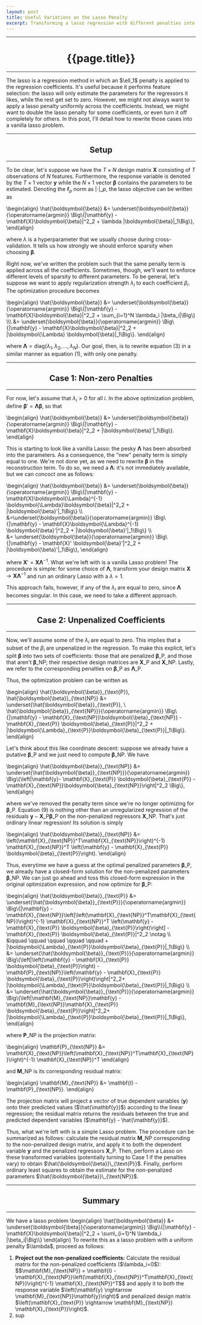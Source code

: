 ```yaml
---
layout: post
title: Useful Variations on the Lasso Penalty
excerpt: Transforming a lasso regression with different penalties into a vanilla lasso regression.
---
```

<hr class="rule-header-title-top">
<h1 align="center">{{page.title}}</h1>
<hr class="rule-header-title-bottom">
The lasso is a regression method in which an $\ell_1$ penalty is applied to the regression coefficients. It's useful because it performs feature selection: the lasso will only estimate the parameters for the regressors it likes, while the rest get set to zero. However, we might not always want to apply a lasso penalty uniformly across the coefficients. Instead, we might want to double the lasso penalty for some coefficients, or even turn it off completely for others. In this post, I'll detail how to rewrite those cases into a vanilla lasso problem. 

<hr class="rule-header-top">
<h2 align="center">Setup</h2>
<hr class="rule-header-bottom">

To be clear, let's suppose we have the $T \times N$ design matrix $\mathbf{X}$ consisting of $T$ observations of $N$ features. Furthermore, the response variable is denoted by the $T\times 1$ vector $\mathbf{y}$ while the $N\times 1$ vector $\boldsymbol{\beta}$ contains the parameters to be estimated. Denoting the $\ell_p$ norm as $\vert\cdot\vert\_p$, the lasso objective can be written as

\begin{align}
\hat{\boldsymbol{\beta}} &= \underset{\boldsymbol{\beta}}{\operatorname{argmin}} \Big\\{|\mathbf{y} - \mathbf{X}\boldsymbol{\beta}|^2_2 + \lambda |\boldsymbol{\beta}|_1\Big\\},
\end{align}

where $\lambda$ is a hyperparameter that we usually choose during cross-validation. It tells us how strongly we should enforce sparsity when choosing $\boldsymbol{\beta}$. 

Right now, we've written the problem such that the same penalty term is applied across all the coefficients. Sometimes, though, we'll want to enforce different levels of sparsity to different parameters. To be general, let's suppose we want to apply regularization strength $\lambda_i$ to each coefficient $\beta_i$. The optimization procedure becomes

\begin{align}
\hat{\boldsymbol{\beta}} &= \underset{\boldsymbol{\beta}}{\operatorname{argmin}} \Big\\{|\mathbf{y} - \mathbf{X}\boldsymbol{\beta}|^2_2 + \sum\_{i=1}^N \lambda_i |\beta_i|\Big\\} \\\\\\
&= \underset{\boldsymbol{\beta}}{\operatorname{argmin}} \Big\\{|\mathbf{y} - \mathbf{X}\boldsymbol{\beta}|^2_2 + |\boldsymbol{\Lambda} \boldsymbol{\beta}|_1\Big\\}.
\end{align}

where $\boldsymbol{\Lambda} = \text{diag}\left(\lambda_1, \lambda_2, \ldots, \lambda_N\right)$. Our goal, then, is to rewrite equation (3) in a similar manner as equation (1), with only one penalty.

<hr class="rule-header-top">
<h2 align="center">Case 1: Non-zero Penalties</h2>
<hr class="rule-header-bottom">

For now, let's assume that $\lambda_i>0$ for all $i$. In the above optimization problem, define $\boldsymbol{\beta}' = \boldsymbol{\Lambda} \boldsymbol{\beta}$, so that

\begin{align}
\hat{\boldsymbol{\beta}} &= \underset{\boldsymbol{\beta}}{\operatorname{argmin}} \Big\\{|\mathbf{y} - \mathbf{X}\boldsymbol{\beta}|^2_2 + |\boldsymbol{\beta}'|_1\Big\\}.
\end{align}

This is starting to look like a vanilla Lasso: the pesky $\boldsymbol{\Lambda}$ has been absorbed into the parameters. As a consequence, the "new" penalty term is simply equal to one. We're not done yet, as we need to rewrite $\boldsymbol{\beta}$ in the reconstruction term. To do so, we need a $\boldsymbol{\Lambda}$: it's not immediately available, but we can concoct one as follows:

\begin{align}
\hat{\boldsymbol{\beta}} &= \underset{\boldsymbol{\beta}}{\operatorname{argmin}} \Big\\{|\mathbf{y} - \mathbf{X}\boldsymbol{\Lambda}^{-1} \boldsymbol{\Lambda}\boldsymbol{\beta}|^2_2 + |\boldsymbol{\beta}'|_1\Big\\} \\\\\
&=\underset{\boldsymbol{\beta}}{\operatorname{argmin}} \Big\\{|\mathbf{y} - \mathbf{X}\boldsymbol{\Lambda}^{-1} \boldsymbol{\beta}'|^2_2 + |\boldsymbol{\beta}'|_1\Big\\} \\\\\
&= \underset{\boldsymbol{\beta}}{\operatorname{argmin}} \Big\\{|\mathbf{y} - \mathbf{X}' \boldsymbol{\beta}'|^2_2 + |\boldsymbol{\beta}'|_1\Big\\},
\end{align}

where $\mathbf{X}' = \mathbf{X}\boldsymbol{\Lambda}^{-1}$. What we're left with is a vanilla Lasso problem! The procedure is simple: for some choice of $\boldsymbol{\Lambda}$, transform your design matrix $\mathbf{X} \rightarrow \mathbf{X}\boldsymbol{\Lambda}^{-1}$ and run an ordinary Lasso with a $\lambda=1$.

This approach fails, however, if any of the $\lambda_i$ are equal to zero, since $\boldsymbol{\Lambda}$ becomes singular. In this case, we need to take a different approach.

<hr class="rule-header-top">
<h2 align="center">Case 2: Unpenalized Coefficients</h2> 
<hr class="rule-header-bottom">

Now, we'll assume some of the $\lambda_i$ are equal to zero. This implies that a subset of the $\beta_i$ are unpenalized in the regression. To make this explicit, let's split $\boldsymbol{\beta}$ into two sets of coefficients: those that are penalized $\boldsymbol{\beta}\_{\text{P}}$, and those that aren't $\boldsymbol{\beta}\_{\text{NP}}$; their respective design matrices are $\mathbf{X}\_{\text{P}}$ and $\mathbf{X}\_{\text{NP}}$. Lastly, we refer to the corresponding penalties on $\boldsymbol{\beta}\_{\text{P}}$ as $\boldsymbol{\Lambda}\_{\text{P}}$. 

Thus, the optimization problem can be written as 

\begin{align}
\hat{\boldsymbol{\beta}}\_{\text{P}}, \hat{\boldsymbol{\beta}}\_{\text{NP}} &= \underset{\hat{\boldsymbol{\beta}}\_{\text{P}}, \  \hat{\boldsymbol{\beta}}\_{\text{NP}}}{\operatorname{argmin}} \Big\\{|\mathbf{y} - \mathbf{X}\_{\text{NP}}\boldsymbol{\beta}\_{\text{NP}} - \mathbf{X}\_{\text{P}} \boldsymbol{\beta}\_{\text{P}}\|^2_2 + |\boldsymbol{\Lambda}\_{\text{P}}\boldsymbol{\beta}\_{\text{P}}|_1\Big\\}.
\end{align}

Let's think about this like coordinate descent: suppose we already have a putative $\boldsymbol{\beta}\_{\text{P}}$ and we just need to compute $\boldsymbol{\beta}\_{\text{NP}}$. We have

\begin{align}
\hat{\boldsymbol{\beta}}\_{\text{NP}} &= \underset{\hat{\boldsymbol{\beta}}\_{\text{NP}}}{\operatorname{argmin}} \Big\\{\left|\mathbf{y}- \mathbf{X}\_{\text{P}} \boldsymbol{\beta}\_{\text{P}} - \mathbf{X}\_{\text{NP}}\boldsymbol{\beta}\_{\text{NP}}\right|^2_2 \Big\\},
\end{align}

where we've removed the penalty term since we're no longer optimizing for $\boldsymbol{\beta}\_{\text{P}}$. Equation (9) is nothing other than an unregularized regression of the residuals $\mathbf{y} - \mathbf{X}\_{\text{P}} \boldsymbol{\beta}\_{\text{P}}$ on the non-penalized regressors $\mathbf{X}\_{\text{NP}}$. That's just ordinary linear regression! Its solution is simply

\begin{align}
\hat{\boldsymbol{\beta}}\_{\text{NP}} &= \left(\mathbf{X}\_{\text{NP}}^T\mathbf{X}\_{\text{NP}}\right)^{-1} \mathbf{X}\_{\text{NP}}^T \left(\mathbf{y} - \mathbf{X}\_{\text{P}} \boldsymbol{\beta}\_{\text{P}}\right).
\end{align}

Thus, everytime we have a guess at the optimal penalized parameters $\boldsymbol{\beta}\_{\text{P}}$, we already have a closed-form solution for  the non-penalized parameters $\boldsymbol{\beta}\_{\text{NP}}$. We can just go ahead and toss this closed-form expression in the original optimization expression, and now optimize for $\boldsymbol{\beta}\_{\text{P}}$:

\begin{align}
\hat{\boldsymbol{\beta}}\_{\text{P}} &= \underset{\hat{\boldsymbol{\beta}}\_{\text{P}}}{\operatorname{argmin}} \Big\\{|\mathbf{y} - \mathbf{X}\_{\text{NP}}\left[\left(\mathbf{X}\_{\text{NP}}^T\mathbf{X}\_{\text{NP}}\right)^{-1} \mathbf{X}\_{\text{NP}}^T \left(\mathbf{y} - \mathbf{X}\_{\text{P}} \boldsymbol{\beta}\_{\text{P}}\right)\right] - \mathbf{X}\_{\text{P}} \boldsymbol{\beta}\_{\text{P}}\|^2_2 \notag \\\\\
&\qquad  \qquad \qquad \qquad \qquad + |\boldsymbol{\Lambda}\_{\text{P}}\boldsymbol{\beta}\_{\text{P}}|_1\Big\\} 
\\\\\
&= \underset{\hat{\boldsymbol{\beta}}\_{\text{P}}}{\operatorname{argmin}} \Big\\{\left|\left(\mathbf{y} - \mathbf{X}\_{\text{P}} \boldsymbol{\beta}\_{\text{P}}\right) - \mathbf{P}\_{\text{NP}}\left(\mathbf{y} - \mathbf{X}\_{\text{P}} \boldsymbol{\beta}\_{\text{P}}\right)\right|^2_2+ |\boldsymbol{\Lambda}\_{\text{P}}\boldsymbol{\beta}\_{\text{P}}|_1\Big\\} \\\\\
&= \underset{\hat{\boldsymbol{\beta}}\_{\text{P}}}{\operatorname{argmin}} \Big\\{\left|\mathbf{M}\_{\text{NP}}\mathbf{y} - \mathbf{M}\_{\text{NP}}\mathbf{X}\_{\text{P}} \boldsymbol{\beta}\_{\text{P}}\right|^2_2+ |\boldsymbol{\Lambda}\_{\text{P}}\boldsymbol{\beta}\_{\text{P}}|_1\Big\\},
\end{align}

where $\mathbf{P}\_{\text{NP}}$ is the projection matrix:

\begin{align}
\mathbf{P}\_{\text{NP}} &= \mathbf{X}\_{\text{NP}}\left(\mathbf{X}\_{\text{NP}}^T\mathbf{X}\_{\text{NP}}\right)^{-1} \mathbf{X}\_{\text{NP}}^T
\end{align}

and $\mathbf{M}\_{\text{NP}}$ is its corresponding residual matrix:

\begin{align}
\mathbf{M}\_{\text{NP}} &= \mathbf{I} - \mathbf{P}\_{\text{NP}}.
\end{align}

The projection matrix will project a vector of true dependent variables ($\mathbf{y}$) onto their predicted values ($\hat{\mathbf{y}}$) according to the linear regression; the residual matrix returns the residuals between the true and predicted dependent variables ($\mathbf{y} - \hat{\mathbf{y}}$).

Thus, what we're left with is a simple Lasso problem. The procedure can be summarized as follows: calculate the residual matrix $\mathbf{M}\_{\text{NP}}$ corresponding to the non-penalized design matrix, and apply it to both the dependent variable $\mathbf{y}$ and the penalized regressors $\mathbf{X}\_{\text{P}}$. Then, perform a Lasso on these transformed variables (potentially turning to Case 1 if the penalties vary) to obtain $\hat{\boldsymbol{\beta}}\_{\text{P}}$. Finally, perform ordinary least squares to obtain the estimate for the non-penalized parameters $\hat{\boldsymbol{\beta}}\_{\text{NP}}$.

<hr class="rule-header-top">
<h2 align="center">Summary</h2> 
<hr class="rule-header-bottom">
We have a lasso problem 
\begin{align}
\hat{\boldsymbol{\beta}} &= \underset{\boldsymbol{\beta}}{\operatorname{argmin}} \Big\\{|\mathbf{y} - \mathbf{X}\boldsymbol{\beta}|^2_2 + \sum\_{i=1}^N \lambda_i |\beta_i|\Big\\}
\end{align}
To rewrite this as a lasso problem with a uniform penalty $\lambda$, proceed as follows:
<ol>
	<li><b>Project out the non-penalized coefficients:</b> Calculate the residual matrix for the non-penalized coefficients ($\lambda_i=0$): $$\mathbf{M}_{\text{NP}} = \mathbf{I} - \mathbf{X}_{\text{NP}}\left(\mathbf{X}_{\text{NP}}^T\mathbf{X}_{\text{NP}}\right)^{-1} \mathbf{X}_{\text{NP}}^T$$
	and apply it to both the response variable $\left(\mathbf{y} \rightarrow \mathbf{M}_{\text{NP}}\mathbf{y}\right)$ and penalized design matrix $\left(\mathbf{X}_{\text{P}} \rightarrow \mathbf{M}_{\text{NP}} \mathbf{X}_{\text{P}}\right)$.
	</li> 
	<li>sup</li>
</ol>